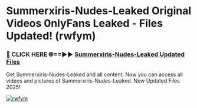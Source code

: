 # Summerxiris-Nudes-Leaked Original Videos 0nlyFans Leaked - Files Updated! (rwfym)

<h3>🔴 CLICK HERE 🌐==►► <a href="https://tinyurl.com/5h6xmrr3" rel="nofollow">Summerxiris-Nudes-Leaked Updated Files</a></h3>

Get Summerxiris-Nudes-Leaked and all content. Now you can access all videos and pictures of Summerxiris-Nudes-Leaked. New Updated Files 2025!

[![rwfym](https://i.imgur.com/KVD873Z.gif)](https://tinyurl.com/5h6xmrr3)
